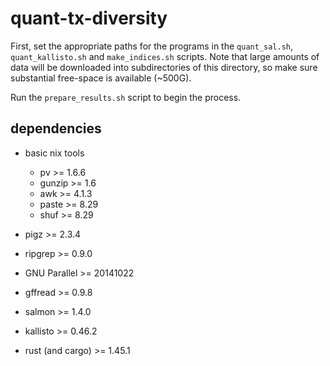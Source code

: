 # quant-tx-diversity

First, set the appropriate paths for the programs in the `quant_sal.sh`, `quant_kallisto.sh` and `make_indices.sh` scripts.
Note that large amounts of data will be downloaded into subdirectories of this directory, so make sure substantial free-space is available (~500G).

Run the `prepare_results.sh` script to begin the process.

## dependencies

* basic nix tools
  * pv >= 1.6.6
  * gunzip >= 1.6
  * awk >= 4.1.3
  * paste >= 8.29
  * shuf >= 8.29
  
* pigz >= 2.3.4
* ripgrep >= 0.9.0
* GNU Parallel >= 20141022
* gffread >= 0.9.8
* salmon >= 1.4.0
* kallisto >= 0.46.2
* rust (and cargo) >= 1.45.1
